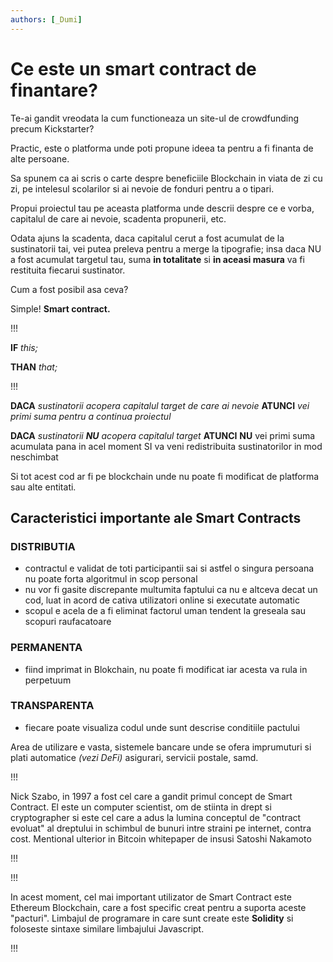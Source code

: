 ```yaml
---
authors: [_Dumi]
---
```


# Ce este un smart contract de finantare?

Te-ai gandit vreodata la cum functioneaza un site-ul de crowdfunding precum Kickstarter?

Practic, este o platforma unde poti propune ideea ta pentru a fi finanta de alte persoane.

Sa spunem ca ai scris o carte despre beneficiile Blockchain in viata de zi cu zi, pe intelesul scolarilor si ai nevoie de fonduri pentru a o tipari.

Propui proiectul tau pe aceasta platforma unde descrii despre ce e vorba, capitalul de care ai nevoie, scadenta propunerii, etc.

Odata ajuns la scadenta, daca capitalul cerut a fost acumulat de la sustinatorii tai, vei putea preleva pentru a merge la tipografie; insa daca NU a fost acumulat targetul tau, suma **in totalitate** si **in aceasi masura** va fi restituita fiecarui sustinator.

Cum a fost posibil asa ceva?

Simple! **Smart contract.**

!!!

**IF** _this;_

**THAN** _that;_

!!!

**DACA** _sustinatorii acopera capitalul target de care ai nevoie_
**ATUNCI** _vei primi suma pentru a continua proiectul_

**DACA** _sustinatorii **NU** acopera capitalul target_ **ATUNCI** **NU** vei primi suma acumulata pana in acel moment SI va veni redistribuita sustinatorilor in mod neschimbat

Si tot acest cod ar fi pe blockchain unde nu poate fi modificat de platforma sau alte entitati.

## Caracteristici importante ale Smart Contracts

### DISTRIBUTIA

- contractul e validat de toti participantii sai si astfel o singura persoana nu poate forta algoritmul in scop personal
- nu vor fi gasite discrepante multumita faptului ca nu e altceva decat un cod, luat in acord de cativa utilizatori online si executate automatic
- scopul e acela de a fi eliminat factorul uman tendent la greseala sau scopuri raufacatoare

### PERMANENTA

- fiind imprimat in Blokchain, nu poate fi modificat iar acesta va rula in perpetuum

### TRANSPARENTA

- fiecare poate visualiza codul unde sunt descrise conditiile pactului

Area de utilizare e vasta, sistemele bancare unde se ofera imprumuturi si plati automatice _(vezi DeFi)_ asigurari, servicii postale, samd.

!!!

Nick Szabo, in 1997 a fost cel care a gandit primul concept de Smart Contract. El este un computer scientist, om de stiinta in drept si cryptographer si este cel care a adus la lumina conceptul de "contract evoluat" al dreptului in schimbul de bunuri intre straini pe internet, contra cost. Mentional ulterior in Bitcoin whitepaper de insusi Satoshi Nakamoto

!!!

!!!

In acest moment, cel mai important utilizator de Smart Contract este Ethereum Blockchain, care a fost specific creat pentru a suporta aceste "pacturi". Limbajul de programare in care sunt create este **Solidity** si foloseste sintaxe similare limbajului Javascript.

!!!
